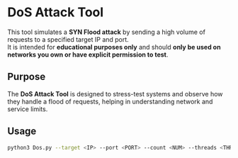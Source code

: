 # DoS Attack Tool

This tool simulates a **SYN Flood attack** by sending a high volume of requests to a specified target IP and port.  
It is intended for **educational purposes only** and should **only be used on networks you own or have explicit permission to test**.

## Purpose
The **DoS Attack Tool** is designed to stress-test systems and observe how they handle a flood of requests, helping in understanding network and service limits.

## Usage
```bash
python3 Dos.py --target <IP> --port <PORT> --count <NUM> --threads <THREADS> --rate <RATE>

